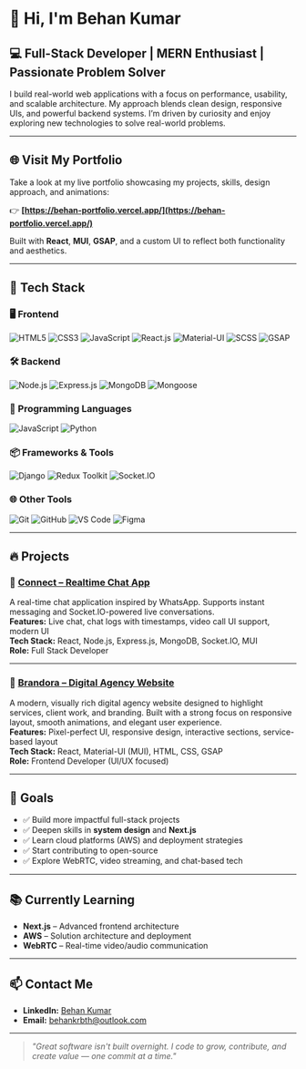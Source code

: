 # 👋 Hi, I'm Behan Kumar  
## 💻 Full-Stack Developer | MERN Enthusiast | Passionate Problem Solver

I build real-world web applications with a focus on performance, usability, and scalable architecture. My approach blends clean design, responsive UIs, and powerful backend systems. I’m driven by curiosity and enjoy exploring new technologies to solve real-world problems.

---

## 🌐 Visit My Portfolio

Take a look at my live portfolio showcasing my projects, skills, design approach, and animations:

👉 **[https://behan-portfolio.vercel.app/](https://behan-portfolio.vercel.app/)**

Built with **React**, **MUI**, **GSAP**, and a custom UI to reflect both functionality and aesthetics.

---

## 🚀 Tech Stack

### 🖥️ Frontend
![HTML5](https://img.shields.io/badge/HTML5-E34F26?style=flat-square&logo=html5&logoColor=white)
![CSS3](https://img.shields.io/badge/CSS3-1572B6?style=flat-square&logo=css3&logoColor=white)
![JavaScript](https://img.shields.io/badge/JavaScript-F7DF1E?style=flat-square&logo=javascript&logoColor=black)
![React.js](https://img.shields.io/badge/React-61DAFB?style=flat-square&logo=react&logoColor=black)
![Material-UI](https://img.shields.io/badge/MUI-007FFF?style=flat-square&logo=mui&logoColor=white)
![SCSS](https://img.shields.io/badge/SCSS-CC6699?style=flat-square&logo=sass&logoColor=white)
![GSAP](https://img.shields.io/badge/GSAP-88CE02?style=flat-square&logo=greensock&logoColor=white)

### 🛠️ Backend
![Node.js](https://img.shields.io/badge/Node.js-339933?style=flat-square&logo=node.js&logoColor=white)
![Express.js](https://img.shields.io/badge/Express.js-000000?style=flat-square&logo=express&logoColor=white)
![MongoDB](https://img.shields.io/badge/MongoDB-47A248?style=flat-square&logo=mongodb&logoColor=white)
![Mongoose](https://img.shields.io/badge/Mongoose-880000?style=flat-square&logo=mongoose&logoColor=white)

### 🧠 Programming Languages
![JavaScript](https://img.shields.io/badge/JavaScript-F7DF1E?style=flat-square&logo=javascript&logoColor=black)
![Python](https://img.shields.io/badge/Python-3776AB?style=flat-square&logo=python&logoColor=white)

### 📦 Frameworks & Tools
![Django](https://img.shields.io/badge/Django-092E20?style=flat-square&logo=django&logoColor=white)
![Redux Toolkit](https://img.shields.io/badge/Redux_Toolkit-764ABC?style=flat-square&logo=redux&logoColor=white)
![Socket.IO](https://img.shields.io/badge/Socket.IO-010101?style=flat-square&logo=socket.io&logoColor=white)

### 🌐 Other Tools
![Git](https://img.shields.io/badge/Git-F05032?style=flat-square&logo=git&logoColor=white)
![GitHub](https://img.shields.io/badge/GitHub-181717?style=flat-square&logo=github&logoColor=white)
![VS Code](https://img.shields.io/badge/VS_Code-007ACC?style=flat-square&logo=visual-studio-code&logoColor=white)
![Figma](https://img.shields.io/badge/Figma-F24E1E?style=flat-square&logo=figma&logoColor=white)

---

## 🔥 Projects

### 💬 [Connect – Realtime Chat App](https://github.com/behan05)
A real-time chat application inspired by WhatsApp. Supports instant messaging and Socket.IO-powered live conversations.  
**Features:** Live chat, chat logs with timestamps, video call UI support, modern UI  
**Tech Stack:** React, Node.js, Express.js, MongoDB, Socket.IO, MUI  
**Role:** Full Stack Developer

---

### 🎨 [Brandora – Digital Agency Website](https://github.com/behan05)
A modern, visually rich digital agency website designed to highlight services, client work, and branding. Built with a strong focus on responsive layout, smooth animations, and elegant user experience.  
**Features:** Pixel-perfect UI, responsive design, interactive sections, service-based layout  
**Tech Stack:** React, Material-UI (MUI), HTML, CSS, GSAP  
**Role:** Frontend Developer (UI/UX focused)


---

## 🎯 Goals

- ✅ Build more impactful full-stack projects  
- ✅ Deepen skills in **system design** and **Next.js**  
- ✅ Learn cloud platforms (AWS) and deployment strategies  
- ✅ Start contributing to open-source  
- ✅ Explore WebRTC, video streaming, and chat-based tech

---

## 📚 Currently Learning

- **Next.js** – Advanced frontend architecture  
- **AWS** – Solution architecture and deployment  
- **WebRTC** – Real-time video/audio communication  

---

## 📫 Contact Me

- **LinkedIn:** [Behan Kumar](https://www.linkedin.com/in/behan-kumar-25151b2ba/)  
- **Email:** [behankrbth@outlook.com](mailto:behankrbth@outlook.com)

---

> _"Great software isn't built overnight. I code to grow, contribute, and create value — one commit at a time."_  
